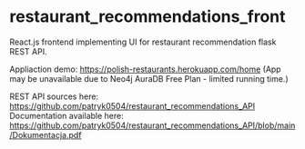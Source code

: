 # restaurant_recommendations_front
React.js frontend implementing UI for restaurant recommendation flask REST API.

Appliaction demo: https://polish-restaurants.herokuapp.com/home
(App may be unavailable due to Neo4j AuraDB Free Plan - limited running time.)

REST API sources here: https://github.com/patryk0504/restaurant_recommendations_API
Documentation available here: https://github.com/patryk0504/restaurant_recommendations_API/blob/main/Dokumentacja.pdf
